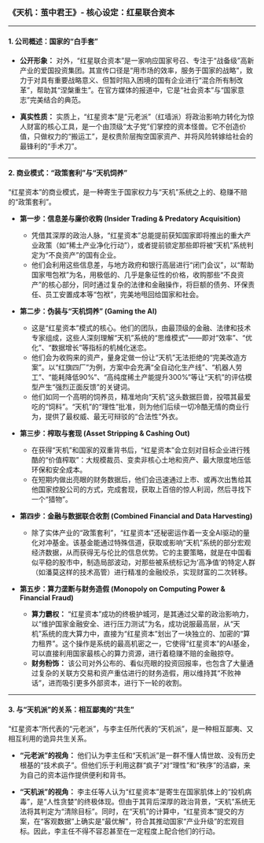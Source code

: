 ### **《天机：茧中君王》- 核心设定：红星联合资本**

---

#### **1. 公司概述：国家的“白手套”**

*   **公开形象：** 对外，“红星联合资本”是一家响应国家号召、专注于“战备级”高新产业的爱国投资集团。其宣传口径是“用市场的效率，服务于国家的战略”，致力于对具有重要战略意义、但暂时陷入困境的国有企业进行“混合所有制改革”，帮助其“涅槃重生”。在官方媒体的报道中，它是“社会资本”与“国家意志”完美结合的典范。

*   **真实性质：** 实质上，“红星资本”是“元老派”（红墙派）将政治影响力转化为惊人财富的核心工具，是一个由顶级“太子党”们掌控的资本怪兽。它不创造价值，只做权力的“搬运工”，是权贵阶层掏空国家资产、并将风险转嫁给社会的最锋利的“手术刀”。

---

#### **2. 商业模式：“政策套利”与“天机饲养”**

“红星资本”的商业模式，是一种寄生于国家权力与“天机”系统之上的、稳赚不赔的“政策套利”。

*   **第一步：信息差与廉价收购 (Insider Trading & Predatory Acquisition)**
    *   凭借其深厚的政治人脉，“红星资本”总能提前获知国家即将推出的重大产业政策（如“稀土产业净化行动”），或者提前锁定那些即将被“天机”系统判定为“不良资产”的国有企业。
    *   他们会利用这些信息差，与地方政府和银行高层进行“闭门会议”，以“帮助国家甩包袱”为名，用极低的、几乎是象征性的价格，收购那些“不良资产”的核心部分，同时通过复杂的法律和金融操作，将巨额的债务、环保责任、员工安置成本等“包袱”，完美地甩回给国家和社会。

*   **第二步：伪装与“天机饲养” (Gaming the AI)**
    *   这是“红星资本”模式的核心。他们的团队，由最顶级的金融、法律和技术专家组成，这些人深刻理解“天机”系统的“思维模式”——即对“效率”、“优化”、“数据增长”等指标的机械化迷恋。
    *   他们会为收购来的资产，量身定做一份让“天机”无法拒绝的“完美改造方案”。以“红旗四厂”为例，方案中会充满“全自动化生产线”、“机器人劳工”、“能耗降低90%”、“高纯度稀土产能提升300%”等让“天机”的评估模型产生“强烈正面反馈”的关键词。
    *   他们如同一个高明的饲养员，精准地向“天机”这头数据巨兽，投喂其最爱吃的“饲料”。“天机”的“理性”批准，则为他们后续一切冷酷无情的商业行为，提供了最权威、最无可辩驳的“合法性”外衣。

*   **第三步：榨取与套现 (Asset Stripping & Cashing Out)**
    *   在获得“天机”和国家的双重背书后，“红星资本”会立刻对目标企业进行残酷的“价值榨取”：大规模裁员、变卖非核心土地和资产、最大限度地压低环保和安全成本。
    *   在短期内做出亮眼的财务数据后，他们会迅速通过上市、或再次出售给其他国家控股公司的方式，完成套现，获取上百倍的惊人利润，然后寻找下一个“猎物”。

*   **第四步：金融与数据联合收割 (Combined Financial and Data Harvesting)**
    *   除了实体产业的“政策套利”，“红星资本”还秘密运作着一支全AI驱动的量化对冲基金。该基金能通过特殊信道，获取或影响“天机”系统的部分宏观经济数据，从而获得无与伦比的信息优势。它的主要策略，就是在中国看似平稳的股市中，制造局部波动，对那些被系统标记为‘高净值’的特定人群（如潘莫这样的技术高管）进行精准的金融绞杀，实现财富的二次转移。

*   **第五步：算力垄断与财务造假 (Monopoly on Computing Power & Financial Fraud)**
    *   **算力霸权：** “红星资本”成功的终极护城河，是其通过父辈的政治影响力，以“维护国家金融安全、进行压力测试”为名，成功说服最高层，从“天机”系统的庞大算力中，直接为“红星资本”划出了一块独立的、加密的“算力租界”。这个操作是系统的最高机密之一，它使得“红星资本”的AI基金，可以直接利用国家最核心的算力资源，进行着稳赚不赔的金融掠夺。
    *   **财务粉饰：** 该公司对外公布的、看似亮眼的投资回报率，也包含了大量通过复杂的关联方交易和资产重估进行的财务造假，用以维持其“不败神话”，进而吸引更多外部资本，进行下一轮的收割。

---

#### **3. 与“天机派”的关系：相互鄙夷的“共生”**

“红星资本”所代表的“元老派”，与李主任所代表的“天机派”，是一种相互鄙夷、又相互利用的诡异共生关系。

*   **“元老派”的视角：** 他们认为李主任和“天机派”是一群不懂人情世故、没有历史根基的“技术疯子”。但他们乐于利用这群“疯子”对“理性”和“秩序”的洁癖，来为自己的资本运作提供便利和背书。

*   **“天机派”的视角：** 李主任等人认为“红星资本”是寄生在国家肌体上的“投机病毒”，是“人性贪婪”的终极体现。但由于其背后深厚的政治背景，“天机”系统无法将其判定为“清除目标”。同时，在“天机”的计算中，“红星资本”提交的方案，在“客观数据”上确实是“最优解”，符合其推动国家“产业升级”的宏观目标。因此，李主任不得不容忍甚至在一定程度上配合他们的行动。
